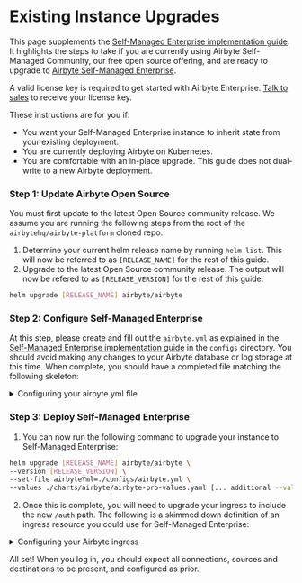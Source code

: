 # Existing Instance Upgrades

This page supplements the [Self-Managed Enterprise implementation guide](./implementation-guide.md). It highlights the steps to take if you are currently using Airbyte Self-Managed Community, our free open source offering, and are ready to upgrade to [Airbyte Self-Managed Enterprise](./README.md). 

A valid license key is required to get started with Airbyte Enterprise. [Talk to sales](https://airbyte.com/company/talk-to-sales) to receive your license key. 

These instructions are for you if:
* You want your Self-Managed Enterprise instance to inherit state from your existing deployment.
* You are currently deploying Airbyte on Kubernetes.
* You are comfortable with an in-place upgrade. This guide does not dual-write to a new Airbyte deployment.

### Step 1: Update Airbyte Open Source

You must first update to the latest Open Source community release. We assume you are running the following steps from the root of the `airbytehq/airbyte-platform` cloned repo.

1. Determine your current helm release name by running `helm list`. This will now be referred to as `[RELEASE_NAME]` for the rest of this guide.
2. Upgrade to the latest Open Source community release. The output will now be refered to as `[RELEASE_VERSION]` for the rest of this guide:

```sh
helm upgrade [RELEASE_NAME] airbyte/airbyte
```

### Step 2: Configure Self-Managed Enterprise

At this step, please create and fill out the `airbyte.yml` as explained in the [Self-Managed Enterprise implementation guide](./implementation-guide.md#clone--configure-airbyte) in the `configs` directory. You should avoid making any changes to your Airbyte database or log storage at this time. When complete, you should have a completed file matching the following skeleton:

<details>
<summary>Configuring your airbyte.yml file</summary>

```yml
webapp-url: # example: localhost:8080

initial-user:
  email: 
  first-name: 
  last-name: 
  username: # your existing Airbyte instance username
  password: # your existing Airbyte instance password

license-key: 

auth:
  identity-providers:
    - type: okta
      domain: 
      app-name: 
      client-id: 
      client-secret: 
```

</details>

### Step 3: Deploy Self-Managed Enterprise

1. You can now run the following command to upgrade your instance to Self-Managed Enterprise:

```sh
helm upgrade [RELEASE_NAME] airbyte/airbyte \
--version [RELEASE_VERSION] \
--set-file airbyteYml=./configs/airbyte.yml \
--values ./charts/airbyte/airbyte-pro-values.yaml [... additional --values] 	
```

2. Once this is complete, you will need to upgrade your ingress to include the new `/auth` path. The following is a skimmed down definition of an ingress resource you could use for Self-Managed Enterprise:

<details>
<summary>Configuring your Airbyte ingress</summary>

```yaml
apiVersion: networking.k8s.io/v1
kind: Ingress
metadata:
  name: # ingress name, example: enterprise-demo
  annotations:
    ingress.kubernetes.io/ssl-redirect: "false"
spec:
  rules:
  - host: # host, example: enterprise-demo.airbyte.com
    http:
      paths:
      - backend:
          service:
            # format is ${RELEASE_NAME}-airbyte-webapp-svc
            name: airbyte-pro-airbyte-webapp-svc 
            port:
              number: # service port, example: 8080
        path: /
        pathType: Prefix
      - backend:
          service:
            # format is ${RELEASE_NAME}-airbyte-keycloak-svc
            name: airbyte-pro-airbyte-keycloak-svc
            port:
              number: # service port, example: 8180
        path: /auth
        pathType: Prefix
```

</details>

All set! When you log in, you should expect all connections, sources and destinations to be present, and configured as prior.